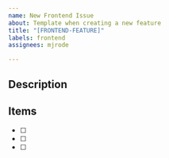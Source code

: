 ```yaml
---
name: New Frontend Issue
about: Template when creating a new feature
title: "[FRONTEND-FEATURE]"
labels: frontend
assignees: mjrode

---
```


## Description 

## Items
- [ ] 
- [ ] 
- [ ]
